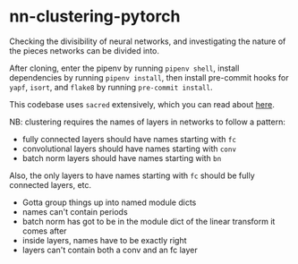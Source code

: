 # nn-clustering-pytorch
Checking the divisibility of neural networks, and investigating the nature of the pieces networks can be divided into.

After cloning, enter the pipenv by running `pipenv shell`, install dependencies by running `pipenv install`, then install pre-commit hooks for `yapf`, `isort`, and `flake8` by running `pre-commit install`.

This codebase uses `sacred` extensively, which you can read about [here](https://sacred.readthedocs.io/en/stable/).

NB: clustering requires the names of layers in networks to follow a pattern:

- fully connected layers should have names starting with `fc`
- convolutional layers should have names starting with `conv`
- batch norm layers should have names starting with `bn`

Also, the only layers to have names starting with `fc` should be fully connected layers, etc.

- Gotta group things up into named module dicts
- names can't contain periods
- batch norm has got to be in the module dict of the linear transform it comes after
- inside layers, names have to be exactly right
- layers can't contain both a conv and an fc layer
